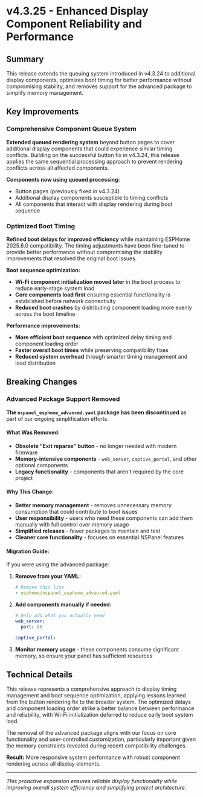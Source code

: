 # v4.3.25 - Enhanced Display Component Reliability and Performance

## Summary

This release extends the queuing system introduced in v4.3.24 to additional display components,
optimizes boot timing for better performance without compromising stability,
and removes support for the advanced package to simplify memory management.

## Key Improvements

### Comprehensive Component Queue System

**Extended queued rendering system** beyond button pages to cover additional display components that
could experience similar timing conflicts.
Building on the successful button fix in v4.3.24, this release applies the same sequential processing approach
to prevent rendering conflicts across all affected components.

**Components now using queued processing:**

- Button pages (previously fixed in v4.3.24)
- Additional display components susceptible to timing conflicts
- All components that interact with display rendering during boot sequence

### Optimized Boot Timing

**Refined boot delays for improved efficiency** while maintaining ESPHome 2025.8.0 compatibility.
The timing adjustments have been fine-tuned to provide better performance
without compromising the stability improvements that resolved the original boot issues.

**Boot sequence optimization:**
- **Wi-Fi component initialization moved later** in the boot process to reduce early-stage system load
- **Core components load first** ensuring essential functionality is established before network connectivity
- **Reduced boot crashes** by distributing component loading more evenly across the boot timeline

**Performance improvements:**

- **More efficient boot sequence** with optimized delay timing and component loading order
- **Faster overall boot times** while preserving compatibility fixes
- **Reduced system overhead** through smarter timing management and load distribution

## Breaking Changes

### Advanced Package Support Removed

**The `nspanel_esphome_advanced.yaml` package has been discontinued** as part of our ongoing simplification efforts.

#### What Was Removed:
- **Obsolete "Exit reparse" button** - no longer needed with modern firmware
- **Memory-intensive components** - `web_server`, `captive_portal`, and other optional components
- **Legacy functionality** - components that aren't required by the core project

#### Why This Change:
- **Better memory management** - removes unnecessary memory consumption that could contribute to boot issues
- **User responsibility** - users who need these components can add them manually with full control over memory usage
- **Simplified releases** - fewer packages to maintain and test
- **Cleaner core functionality** - focuses on essential NSPanel features

#### Migration Guide:
If you were using the advanced package:

1. **Remove from your YAML:**
   ```yaml
   # Remove this line
   - esphome/nspanel_esphome_advanced.yaml
   ```

2. **Add components manually if needed:**
   ```yaml
   # Only add what you actually need
   web_server:
     port: 80
   
   captive_portal:
   ```

3. **Monitor memory usage** - these components consume significant memory, so ensure your panel has sufficient resources

## Technical Details

This release represents a comprehensive approach to display timing management and boot sequence optimization,
applying lessons learned from the button rendering fix to the broader system.
The optimized delays and component loading order strike a better balance between performance and reliability,
with Wi-Fi initialization deferred to reduce early boot system load.

The removal of the advanced package aligns with our focus on core functionality and user-controlled customization, particularly important given the memory constraints revealed during recent compatibility challenges.

**Result:** More responsive system performance with robust component rendering across all display elements.

-----

*This proactive expansion ensures reliable display functionality while improving overall system efficiency and simplifying project architecture.*
